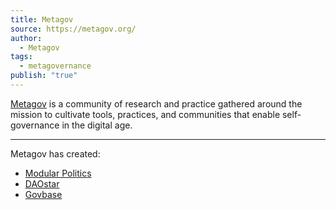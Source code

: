 ```yaml
---
title: Metagov
source: https://metagov.org/
author:
  - Metagov
tags:
  - metagovernance
publish: "true"
---
```


[Metagov](https://metagov.org/) is a community of research and practice gathered around the mission to cultivate tools, practices, and communities that enable self-governance in the digital age.

---

Metagov has created:

- [Modular Politics](./Modular%2520Politics.md#)
- [DAOstar](./DAOstar.md#)
- [Govbase](./Govbase.md)
